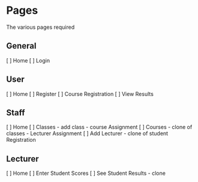 # Pages
The various pages required

## General
[ ] Home
[ ] Login

## User
[ ] Home
[ ] Register
[ ] Course Registration
[ ] View Results

## Staff
[ ] Home
[ ] Classes - add class - course Assignment
[ ] Courses - clone of classes - Lecturer Assignment
[ ] Add Lecturer - clone of student Registration

## Lecturer
[ ] Home
[ ] Enter Student Scores
[ ] See Student Results - clone
